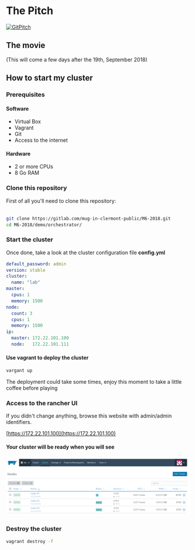 # The Pitch

[![GitPitch](https://gitpitch.com/assets/badge.svg)](https://gitpitch.com/mug-in-clermont-public/M6-2018/develop?grs=gitlab&t=sky)

## The movie

(This will come a few days after the 19th, September 2018)

## How to start my cluster

### Prerequisites

#### Software

* Virtual Box
* Vagrant
* Git
* Access to the internet

#### Hardware

* 2 or more CPUs
* 8 Go RAM

### Clone this repository

First of all you'll need to clone this repository:

```bash

git clone https://gitlab.com/mug-in-clermont-public/M6-2018.git
cd M6-2018/demo/orchestrator/

```

### Start the cluster

Once done, take a look at the cluster configuration file **config.yml**

```yml
default_password: admin
version: stable
cluster: 
  name: "lab"
master:
  cpus: 1
  memory: 1500
node:
  count: 3
  cpus: 1
  memory: 1500
ip:
  master: 172.22.101.100
  node:   172.22.101.111
```

#### Use vagrant to deploy the cluster

```sh
vargant up
```

The deployment could take some times, enjoy this moment to take a little coffee before playing

### Access to the rancher UI

If you didn't change anything, browse this website with admin/admin identifiers.

[https://172.22.101.100](https://172.22.101.100)

#### Your cluster will be ready when you will see

![Cluster is ready!!](assets/cluster-ready.png "Cluster is ready!!")

### Destroy the cluster

```sh
vagrant destroy -f
```
